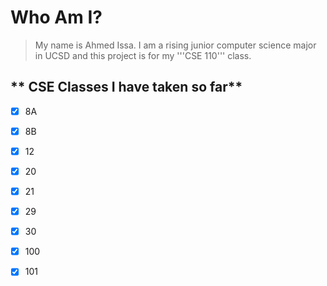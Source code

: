 # **Who Am I?**
> My name is Ahmed Issa. I am a rising junior computer science major in UCSD and this project is for my '''CSE 110''' class.
>  

## ** CSE Classes I have taken so far**
- [x] 8A
- [x] 8B
- [x] 12
- [x] 20
- [x] 21
- [x] 29
- [x] 30
- [x] 100
- [x] 101

